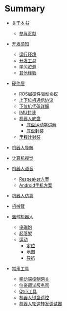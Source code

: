 # Summary
- [关于本书](./关于本书/index.md)
    - [参与贡献](./关于本书/参与贡献.md)

- [开发须知](./开发须知/index.md)
    - [运行环境](./开发须知/运行环境.md)
    - [开发工具](./开发须知/开发工具.md)
    - [学习资源](./开发须知/学习资源.md)
    - [其他经验](./开发须知/其他经验.md)

- [硬件层](./硬件层/index.md)
    - [ROS层硬件驱动协议](./硬件层/硬件驱动协议.md)
    - [上下位机通信协议]()
    - [下位机代码详解]()
    - [IMU封装]()
    - [机器人底盘]()
        - [底盘运动学讲解]()
        - [底盘封装](./硬件层/机器人底盘/底盘封装.md)
    - [里程计封装]()


- [机器人导航]()
- [计算机视觉]()
- [机器人语音]()
    - [Respeaker方案]()
    - [Android手机方案]()


- [机器人仿真]()
- [机械臂]()
- [篮球机器人]()
    - [电磁炮]()
    - [起落架]()
    - [运动]()
        - [定位]()
        - [地图]()
        - [导航]()

- [常用工具]()
    - [移动端控制网关]()
    - [位姿调试服务器]()
    - [Qt小工具]()
    - [机器人键盘遥控]()
    - [机器人轮速转发调试器]()

